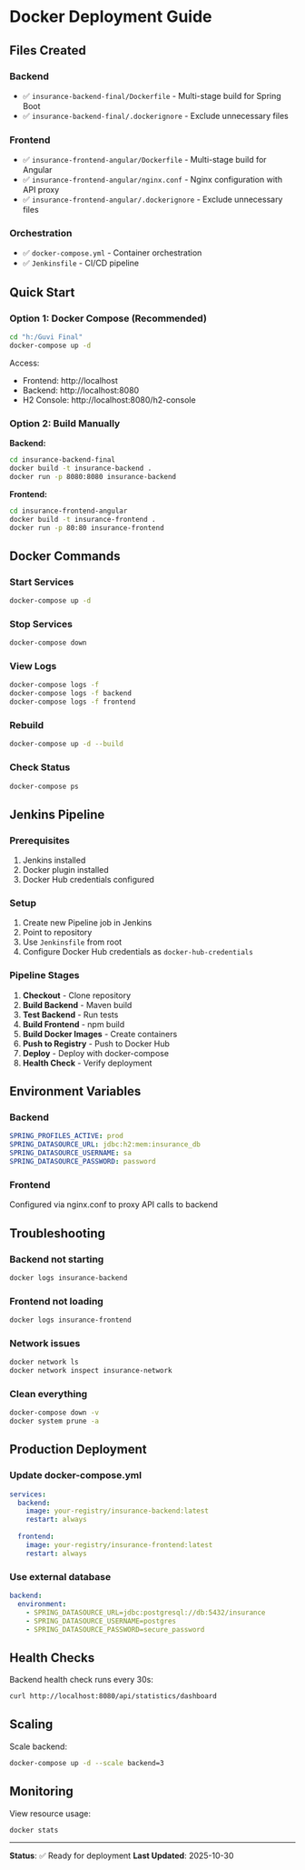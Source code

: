 # Docker Deployment Guide

## Files Created

### Backend
- ✅ `insurance-backend-final/Dockerfile` - Multi-stage build for Spring Boot
- ✅ `insurance-backend-final/.dockerignore` - Exclude unnecessary files

### Frontend
- ✅ `insurance-frontend-angular/Dockerfile` - Multi-stage build for Angular
- ✅ `insurance-frontend-angular/nginx.conf` - Nginx configuration with API proxy
- ✅ `insurance-frontend-angular/.dockerignore` - Exclude unnecessary files

### Orchestration
- ✅ `docker-compose.yml` - Container orchestration
- ✅ `Jenkinsfile` - CI/CD pipeline

## Quick Start

### Option 1: Docker Compose (Recommended)
```bash
cd "h:/Guvi Final"
docker-compose up -d
```

Access:
- Frontend: http://localhost
- Backend: http://localhost:8080
- H2 Console: http://localhost:8080/h2-console

### Option 2: Build Manually

**Backend:**
```bash
cd insurance-backend-final
docker build -t insurance-backend .
docker run -p 8080:8080 insurance-backend
```

**Frontend:**
```bash
cd insurance-frontend-angular
docker build -t insurance-frontend .
docker run -p 80:80 insurance-frontend
```

## Docker Commands

### Start Services
```bash
docker-compose up -d
```

### Stop Services
```bash
docker-compose down
```

### View Logs
```bash
docker-compose logs -f
docker-compose logs -f backend
docker-compose logs -f frontend
```

### Rebuild
```bash
docker-compose up -d --build
```

### Check Status
```bash
docker-compose ps
```

## Jenkins Pipeline

### Prerequisites
1. Jenkins installed
2. Docker plugin installed
3. Docker Hub credentials configured

### Setup
1. Create new Pipeline job in Jenkins
2. Point to repository
3. Use `Jenkinsfile` from root
4. Configure Docker Hub credentials as `docker-hub-credentials`

### Pipeline Stages
1. **Checkout** - Clone repository
2. **Build Backend** - Maven build
3. **Test Backend** - Run tests
4. **Build Frontend** - npm build
5. **Build Docker Images** - Create containers
6. **Push to Registry** - Push to Docker Hub
7. **Deploy** - Deploy with docker-compose
8. **Health Check** - Verify deployment

## Environment Variables

### Backend
```yaml
SPRING_PROFILES_ACTIVE: prod
SPRING_DATASOURCE_URL: jdbc:h2:mem:insurance_db
SPRING_DATASOURCE_USERNAME: sa
SPRING_DATASOURCE_PASSWORD: password
```

### Frontend
Configured via nginx.conf to proxy API calls to backend

## Troubleshooting

### Backend not starting
```bash
docker logs insurance-backend
```

### Frontend not loading
```bash
docker logs insurance-frontend
```

### Network issues
```bash
docker network ls
docker network inspect insurance-network
```

### Clean everything
```bash
docker-compose down -v
docker system prune -a
```

## Production Deployment

### Update docker-compose.yml
```yaml
services:
  backend:
    image: your-registry/insurance-backend:latest
    restart: always
    
  frontend:
    image: your-registry/insurance-frontend:latest
    restart: always
```

### Use external database
```yaml
backend:
  environment:
    - SPRING_DATASOURCE_URL=jdbc:postgresql://db:5432/insurance
    - SPRING_DATASOURCE_USERNAME=postgres
    - SPRING_DATASOURCE_PASSWORD=secure_password
```

## Health Checks

Backend health check runs every 30s:
```bash
curl http://localhost:8080/api/statistics/dashboard
```

## Scaling

Scale backend:
```bash
docker-compose up -d --scale backend=3
```

## Monitoring

View resource usage:
```bash
docker stats
```

---

**Status**: ✅ Ready for deployment
**Last Updated**: 2025-10-30
